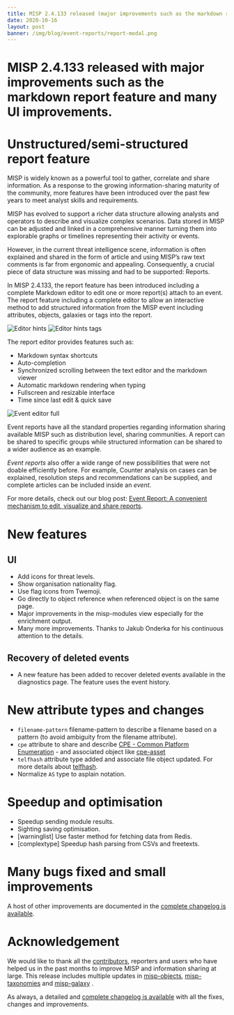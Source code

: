 ```yaml
---
title: MISP 2.4.133 released (major improvements such as the markdown report feature and many UI improvements)
date: 2020-10-16
layout: post
banner: /img/blog/event-reports/report-modal.png
---
```


# MISP 2.4.133 released with major improvements such as the markdown report feature and many UI improvements.

# Unstructured/semi-structured report feature

MISP is widely known as a powerful tool to gather, correlate and share information. As a response to the growing information-sharing maturity of the community, more features have been introduced over the past few years to meet analyst skills and requirements.

MISP has evolved to support a richer data structure allowing analysts and operators to describe and visualize complex scenarios. Data stored in MISP can be adjusted and linked in a comprehensive manner turning them into explorable graphs or timelines representing their activity or events.

However, in the current threat intelligence scene, information is often explained and shared in the form of article and using MISP’s raw text comments is far from ergonomic and appealing. Consequently, a crucial piece of data structure was missing and had to be supported: Reports.

In MISP 2.4.133, the report feature has been introduced including a complete Markdown editor to edit one or more report(s) attach to an event. The report feature including
a complete editor to allow an interactive method to add structured information from the MISP event including attributes, objects, galaxies or tags into the report.

![Editor hints](/img/blog/event-reports/cm-hints.gif)
![Editor hints tags](/img/blog/event-reports/cm-hints-tag.gif)

The report editor provides features such as:

- Markdown syntax shortcuts
- Auto-completion
- Synchronized scrolling between the text editor and the markdown viewer
- Automatic markdown rendering when typing
- Fullscreen and resizable interface
- Time since last edit & quick save

![Event editor full](/img/blog/event-reports/editor-full.png)

Event reports have all the standard properties regarding information sharing available MISP such as distribution level, sharing communities. A report can be shared to specific groups while structured information can be shared to a wider audience as an example.

*Event reports* also offer a wide range of new possibilities that were not doable efficiently before. For example, Counter analysis on cases can be explained, resolution steps and recommendations can be supplied, and complete articles can be included inside an *event*.

For more details, check out our blog post: [Event Report: A convenient mechanism to edit, visualize and share reports](/2020/10/08/Event-Reports.html).

# New features

## UI

- Add icons for threat levels.
- Show organisation nationality flag.
- Use flag icons from Twemoji.
- Go directly to object reference when referenced object is on the same page.
- Major improvements in the misp-modules view especially for the enrichment output.
- Many more improvements. Thanks to Jakub Onderka for his continuous attention to the details.

## Recovery of deleted events

- A new feature has been added to recover deleted events available in the diagnostics page. The feature uses the event history.

# New attribute types and changes

- `filename-pattern` filename-pattern to describe a filename based on a pattern (to avoid ambiguity from the filename attribute).
- `cpe` attribute to share and describe [CPE - Common Platform Enumeration](https://nvd.nist.gov/products/cpe) - and associated object like [cpe-asset](https://github.com/MISP/misp-objects/blob/main/objects/cpe-asset/definition.json)
- `telfhash` attribute type added and associate file object updated. For more details about [telfhash](https://github.com/trendmicro/telfhash).
- Normalize `AS` type to asplain notation.

# Speedup and optimisation

- Speedup sending module results.
- Sighting saving optimisation.
- [warninglist] Use faster method for fetching data from Redis.
- [complextype] Speedup hash parsing from CSVs and freetexts.

# Many bugs fixed and small improvements

A host of other improvements are documented in the [complete changelog is available](/Changelog.txt).

# Acknowledgement

We would like to thank all the [contributors](/contributors), reporters and users who have helped us in the past months to improve MISP and information sharing at large. This release includes multiple updates in [misp-objects](/objects.html), [misp-taxonomies](/taxonomies.html) and [misp-galaxy](/galaxy.html)
.

As always, a detailed and [complete changelog is available](/Changelog.txt) with all the fixes, changes and improvements.

